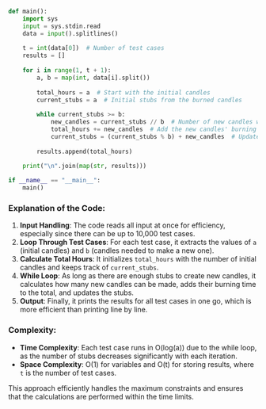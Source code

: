 ```python
def main():
    import sys
    input = sys.stdin.read
    data = input().splitlines()
    
    t = int(data[0])  # Number of test cases
    results = []
    
    for i in range(1, t + 1):
        a, b = map(int, data[i].split())
        
        total_hours = a  # Start with the initial candles
        current_stubs = a  # Initial stubs from the burned candles
        
        while current_stubs >= b:
            new_candles = current_stubs // b  # Number of new candles we can make
            total_hours += new_candles  # Add the new candles' burning time
            current_stubs = (current_stubs % b) + new_candles  # Update stubs
        
        results.append(total_hours)
    
    print("\n".join(map(str, results)))

if __name__ == "__main__":
    main()
``` 

### Explanation of the Code:
1. **Input Handling**: The code reads all input at once for efficiency, especially since there can be up to 10,000 test cases.
2. **Loop Through Test Cases**: For each test case, it extracts the values of `a` (initial candles) and `b` (candles needed to make a new one).
3. **Calculate Total Hours**: It initializes `total_hours` with the number of initial candles and keeps track of `current_stubs`.
4. **While Loop**: As long as there are enough stubs to create new candles, it calculates how many new candles can be made, adds their burning time to the total, and updates the stubs.
5. **Output**: Finally, it prints the results for all test cases in one go, which is more efficient than printing line by line.

### Complexity:
- **Time Complexity**: Each test case runs in O(log(a)) due to the while loop, as the number of stubs decreases significantly with each iteration.
- **Space Complexity**: O(1) for variables and O(t) for storing results, where `t` is the number of test cases. 

This approach efficiently handles the maximum constraints and ensures that the calculations are performed within the time limits.
